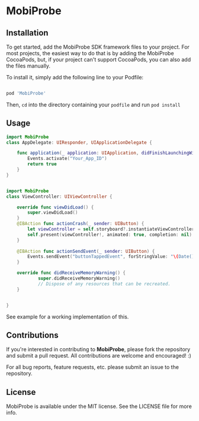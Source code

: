 # MobiProbe




## Installation

To get started, add the MobiProbe SDK framework files to your project. For most projects, the easiest way to do that is by adding the MobiProbe CocoaPods, but, if your project can't support CocoaPods, you can also add the files manually.

To install it, simply add the following line to your Podfile:

```ruby

pod 'MobiProbe'

```

Then, `cd` into the directory containing your `podfile` and run `pod install`

## Usage



```swift 
import MobiProbe
class AppDelegate: UIResponder, UIApplicationDelegate {

	func application(_ application: UIApplication, didFinishLaunchingWithOptions launchOptions: 	[UIApplicationLaunchOptionsKey: Any]?) -> Bool {
		Events.activate("Your_App_ID")
		return true
	}
}


import MobiProbe
class ViewController: UIViewController {

	override func viewDidLoad() {
		super.viewDidLoad()
	}
	@IBAction func actionCrash(_ sender: UIButton) {
		let viewController = self.storyboard?.instantiateViewController(withIdentifier: "ssdf")
		self.present(viewController!, animated: true, completion: nil)
	}
	
	@IBAction func actionSendEvent(_ sender: UIButton) {
		Events.sendEvent("buttonTappedEvent", forStringValue: "\(Date().dayOfWeek() ?? "")")
	}

	override func didReceiveMemoryWarning() {
			super.didReceiveMemoryWarning()
			// Dispose of any resources that can be recreated.
	}


}

```



See example for a working implementation of this.


## Contributions

If you're interested in contributing to **MobiProbe**, please fork the repository and submit a pull request. All contributions are welcome and encouraged! :)

For all bug reports, feature requests, etc. please submit an issue to the repository.

## License

MobiProbe is available under the MIT license. See the LICENSE file for more info.
